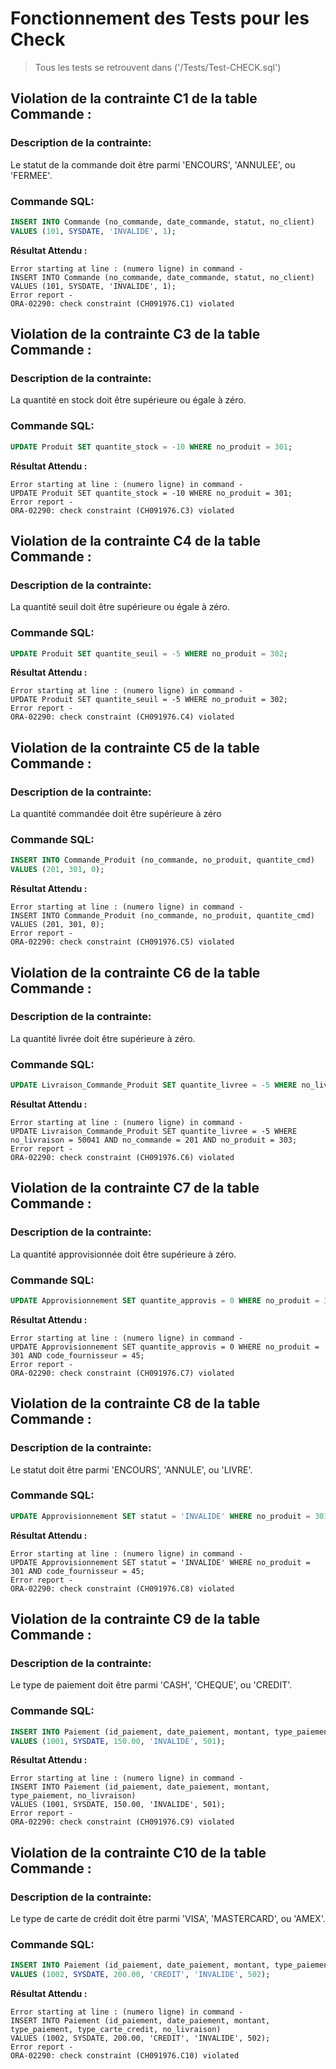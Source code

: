 # Fonctionnement des Tests pour les Check

>Tous les tests se retrouvent dans ('/Tests/Test-CHECK.sql')

## Violation de la contrainte C1 de la table Commande :

### Description de la contrainte:
 Le statut de la commande doit être parmi 'ENCOURS', 'ANNULEE', ou 'FERMEE'.
 
### Commande SQL:
```sql
INSERT INTO Commande (no_commande, date_commande, statut, no_client)
VALUES (101, SYSDATE, 'INVALIDE', 1);
``` 

**Résultat Attendu :**

```text
Error starting at line : (numero ligne) in command -
INSERT INTO Commande (no_commande, date_commande, statut, no_client)
VALUES (101, SYSDATE, 'INVALIDE', 1);
Error report -
ORA-02290: check constraint (CH091976.C1) violated
```

## Violation de la contrainte C3 de la table Commande :

### Description de la contrainte:
La quantité en stock doit être supérieure ou égale à zéro.

### Commande SQL:
```sql
UPDATE Produit SET quantite_stock = -10 WHERE no_produit = 301;
```

**Résultat Attendu :**

```text
Error starting at line : (numero ligne) in command -
UPDATE Produit SET quantite_stock = -10 WHERE no_produit = 301;
Error report -
ORA-02290: check constraint (CH091976.C3) violated
```

## Violation de la contrainte C4 de la table Commande :

### Description de la contrainte:
La quantité seuil doit être supérieure ou égale à zéro.

### Commande SQL:
```sql
UPDATE Produit SET quantite_seuil = -5 WHERE no_produit = 302;
``` 

**Résultat Attendu :**

```text
Error starting at line : (numero ligne) in command -
UPDATE Produit SET quantite_seuil = -5 WHERE no_produit = 302;
Error report -
ORA-02290: check constraint (CH091976.C4) violated
```

## Violation de la contrainte C5 de la table Commande :

### Description de la contrainte:
La quantité commandée doit être supérieure à zéro

### Commande SQL:
```sql
INSERT INTO Commande_Produit (no_commande, no_produit, quantite_cmd)
VALUES (201, 301, 0);
``` 

**Résultat Attendu :**

```text
Error starting at line : (numero ligne) in command -
INSERT INTO Commande_Produit (no_commande, no_produit, quantite_cmd)
VALUES (201, 301, 0);
Error report -
ORA-02290: check constraint (CH091976.C5) violated
```

## Violation de la contrainte C6 de la table Commande :

### Description de la contrainte:
La quantité livrée doit être supérieure à zéro.

### Commande SQL:
```sql
UPDATE Livraison_Commande_Produit SET quantite_livree = -5 WHERE no_livraison = 50041 AND no_commande = 201 AND no_produit = 303;
``` 

**Résultat Attendu :**

```text
Error starting at line : (numero ligne) in command -
UPDATE Livraison_Commande_Produit SET quantite_livree = -5 WHERE no_livraison = 50041 AND no_commande = 201 AND no_produit = 303;
Error report -
ORA-02290: check constraint (CH091976.C6) violated
```

## Violation de la contrainte C7 de la table Commande :

### Description de la contrainte:
 La quantité approvisionnée doit être supérieure à zéro.

### Commande SQL:
```sql
UPDATE Approvisionnement SET quantite_approvis = 0 WHERE no_produit = 301 AND code_fournisseur = 45;
``` 

**Résultat Attendu :**

```text
Error starting at line : (numero ligne) in command -
UPDATE Approvisionnement SET quantite_approvis = 0 WHERE no_produit = 301 AND code_fournisseur = 45;
Error report -
ORA-02290: check constraint (CH091976.C7) violated
```

## Violation de la contrainte C8 de la table Commande :

### Description de la contrainte:
Le statut doit être parmi 'ENCOURS', 'ANNULE', ou 'LIVRE'.

### Commande SQL:
```sql
UPDATE Approvisionnement SET statut = 'INVALIDE' WHERE no_produit = 301 AND code_fournisseur = 45;
``` 

**Résultat Attendu :**

```text
Error starting at line : (numero ligne) in command -
UPDATE Approvisionnement SET statut = 'INVALIDE' WHERE no_produit = 301 AND code_fournisseur = 45;
Error report -
ORA-02290: check constraint (CH091976.C8) violated
```

## Violation de la contrainte C9 de la table Commande :

### Description de la contrainte:
 Le type de paiement doit être parmi 'CASH', 'CHEQUE', ou 'CREDIT'.

### Commande SQL:
```sql
INSERT INTO Paiement (id_paiement, date_paiement, montant, type_paiement, no_livraison)
VALUES (1001, SYSDATE, 150.00, 'INVALIDE', 501);
``` 

**Résultat Attendu :**

```text
Error starting at line : (numero ligne) in command -
INSERT INTO Paiement (id_paiement, date_paiement, montant, type_paiement, no_livraison)
VALUES (1001, SYSDATE, 150.00, 'INVALIDE', 501);
Error report -
ORA-02290: check constraint (CH091976.C9) violated
```

## Violation de la contrainte C10 de la table Commande :

### Description de la contrainte:
Le type de carte de crédit doit être parmi 'VISA', 'MASTERCARD', ou 'AMEX'.

### Commande SQL:
```sql
INSERT INTO Paiement (id_paiement, date_paiement, montant, type_paiement, type_carte_credit, no_livraison)
VALUES (1002, SYSDATE, 200.00, 'CREDIT', 'INVALIDE', 502);
``` 

**Résultat Attendu :**

```text
Error starting at line : (numero ligne) in command -
INSERT INTO Paiement (id_paiement, date_paiement, montant, type_paiement, type_carte_credit, no_livraison)
VALUES (1002, SYSDATE, 200.00, 'CREDIT', 'INVALIDE', 502);
Error report -
ORA-02290: check constraint (CH091976.C10) violated
```